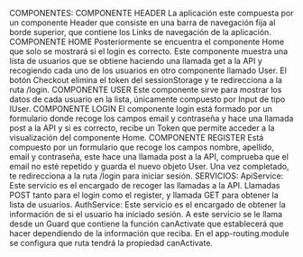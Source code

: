COMPONENTES:
COMPONENTE HEADER
La aplicación este compuesta por un componente Header que consiste en una barra de navegación fija al borde superior, que contiene los Links de navegación de la aplicación.
COMPONENTE HOME
Posteriormente se encuentra el componente Home que solo se mostrará si el login es correcto. Este componente muestra una lista de usuarios que se obtiene haciendo una llamada get a la API y recogiendo cada uno de los usuarios en otro componente llamado User. El botón Checkout elimina el token del sessionStorage y te redirecciona a la ruta /login.
COMPONENTE USER
Este componente sirve para mostrar los datos de cada usuario en la lista, únicamente compuesto por Input de tipo IUser.
COMPONENTE LOGIN
El componente login está formado por un formulario donde recoge los campos email y contraseña y hace una llamada post a la API y si es correcto, recibe un Token que permite acceder a la visualización del componente Home.
COMPONENTE REGISTER
Está compuesto por un formulario que recoge los campos nombre, apellido, email y contraseña, este hace una llamada post a la API, comprueba que el email no esté repetido y guarda el nuevo objeto User. Una vez completado, te redirecciona a la ruta /login para iniciar sesión.
SERVICIOS:
ApiService: Este servicio es el encargado de recoger las llamadas a la API. Llamadas POST tanto para el login como el register, y llamada GET para obtener la lista de usuarios.
AuthService: Este servicio es el encargado de obtener la información de si el usuario ha iniciado sesión. A este servicio se le llama desde un Guard que contiene la función canActivate que establecerá que hacer dependiendo de la información que reciba. En el app-routing.module se configura que ruta tendrá la propiedad canActivate.
